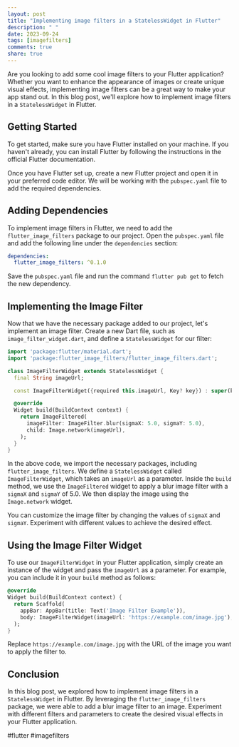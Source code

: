 ```yaml
---
layout: post
title: "Implementing image filters in a StatelessWidget in Flutter"
description: " "
date: 2023-09-24
tags: [imagefilters]
comments: true
share: true
---
```


Are you looking to add some cool image filters to your Flutter application? Whether you want to enhance the appearance of images or create unique visual effects, implementing image filters can be a great way to make your app stand out. In this blog post, we'll explore how to implement image filters in a `StatelessWidget` in Flutter.

## Getting Started

To get started, make sure you have Flutter installed on your machine. If you haven't already, you can install Flutter by following the instructions in the official Flutter documentation.

Once you have Flutter set up, create a new Flutter project and open it in your preferred code editor. We will be working with the `pubspec.yaml` file to add the required dependencies.

## Adding Dependencies

To implement image filters in Flutter, we need to add the `flutter_image_filters` package to our project. Open the `pubspec.yaml` file and add the following line under the `dependencies` section:

```yaml
dependencies:
  flutter_image_filters: ^0.1.0
```

Save the `pubspec.yaml` file and run the command `flutter pub get` to fetch the new dependency.

## Implementing the Image Filter

Now that we have the necessary package added to our project, let's implement an image filter. Create a new Dart file, such as `image_filter_widget.dart`, and define a `StatelessWidget` for our filter:

```dart
import 'package:flutter/material.dart';
import 'package:flutter_image_filters/flutter_image_filters.dart';

class ImageFilterWidget extends StatelessWidget {
  final String imageUrl;

  const ImageFilterWidget({required this.imageUrl, Key? key}) : super(key: key);

  @override
  Widget build(BuildContext context) {
    return ImageFiltered(
      imageFilter: ImageFilter.blur(sigmaX: 5.0, sigmaY: 5.0),
      child: Image.network(imageUrl),
    );
  }
}
```

In the above code, we import the necessary packages, including `flutter_image_filters`. We define a `StatelessWidget` called `ImageFilterWidget`, which takes an `imageUrl` as a parameter. Inside the `build` method, we use the `ImageFiltered` widget to apply a blur image filter with a `sigmaX` and `sigmaY` of 5.0. We then display the image using the `Image.network` widget.

You can customize the image filter by changing the values of `sigmaX` and `sigmaY`. Experiment with different values to achieve the desired effect.

## Using the Image Filter Widget

To use our `ImageFilterWidget` in your Flutter application, simply create an instance of the widget and pass the `imageUrl` as a parameter. For example, you can include it in your `build` method as follows:

```dart
@override
Widget build(BuildContext context) {
  return Scaffold(
    appBar: AppBar(title: Text('Image Filter Example')),
    body: ImageFilterWidget(imageUrl: 'https://example.com/image.jpg'),
  );
}
```

Replace `https://example.com/image.jpg` with the URL of the image you want to apply the filter to.

## Conclusion

In this blog post, we explored how to implement image filters in a `StatelessWidget` in Flutter. By leveraging the `flutter_image_filters` package, we were able to add a blur image filter to an image. Experiment with different filters and parameters to create the desired visual effects in your Flutter application.

#flutter #imagefilters